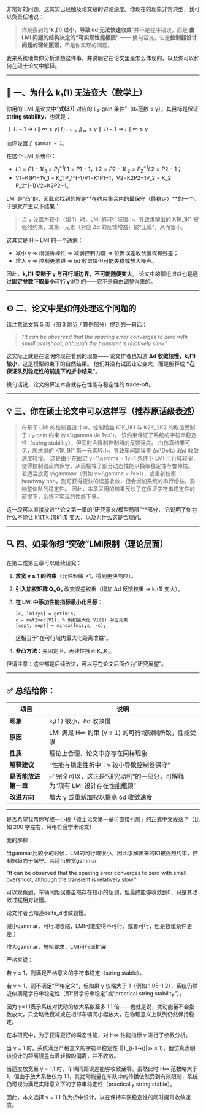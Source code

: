 非常好的问题，这其实已经触及论文级的讨论深度。你现在的现象非常典型，我可以负责任地说：

> 你观察到的“**k₁(1) 过小，导致 δd 无法快速收敛**”并不是程序错误，而是 **由 LMI 问题的结构决定的“可实现性能极限”** —— 换句话说，它是**控制器设计问题的理论瓶颈**，不是你实现的问题。

我来系统地帮你分析清楚这件事，并说明它在论文里是怎么体现的，以及你可以如何在硕士论文中解释。

------

## 🧩 一、为什么 k₁(1) 无法变大（数学上）

你用的 LMI 是论文中“**式(37)** 对应的 L₂-gain 条件”（`H∞`范数 ≤ γ），其目标是保证 **string stability**，也就是：

$∥Ti−1→i∥∞≤γ\| T_{i-1 \to i} \|_\infty \le \gamma∥Ti−1→i∥∞≤γ$

而你设置了 `gammar = 1`。

在这个 LMI 系统中：

- $L1=P1−1L_1 = P_1^{-1}L1=P1−1，L2=P2−1L_2 = P_2^{-1}L2=P2−1；$
- V1=K1P1−1V_1 = K_1 P_1^{-1}V1=K1P1−1，V2=K2P2−1V_2 = K_2 P_2^{-1}V2=K2P2−1。

LMI 是“凸”的，因此它找到的解是**在约束集合内的最保守（最稳定）**的一个。
 于是就产生以下结果：

> 当 γ 设置为较小（如 1）时，LMI 的可行域很小，导致求解出的 K1K_1K1 被强烈约束，其第一元素（对应 Δd 的反馈增益）被“压扁”，从而很小。

这其实是 H∞ LMI 的一个通病：

- 减小 γ ⇒ 增强鲁棒性 ⇒ 减弱控制力度 ⇒ 位置误差收敛慢或有残差；
- 增大 γ ⇒ 控制更激进 ⇒ δd 收敛快但可能失稳或放大噪声。

因此，**k₁(1) 受制于 γ 与可行域边界，不可能随便变大**。
 论文中的那组增益也是通过**固定参数下取最小可行 γ**得到的——它不是自由调整得来的。

------

## ⚙️ 二、论文中是如何处理这个问题的

请注意论文第 5 页（图 3 附近 / 算例部分）提到的一句话：

> *"It can be observed that the spacing error converges to zero with small overshoot, although the transient is relatively slow."*

这实际上就是在说明你现在看到的现象——
 论文作者也知道 **Δd 收敛较慢，k₁(1) 较小**，这是模型约束下的自然结果。
 他们并没有试图让它变大，而是解释成 **“在保证队列稳定性的前提下的折中结果”**。

换句话说，论文的算法本身就存在性能与稳定性的 trade-off。

------

## 💡 三、你在硕士论文中可以这样写（推荐原话级表述）

> 在基于 LMI 的控制器设计中，控制增益 K1K_1K1 与 K2K_2K2 的取值受制于 L₂-gain 约束 (γ≤1\gamma \le 1γ≤1)。
>  该约束保证了系统的字符串稳定性（string stability），但同时会限制控制器的反馈强度。
>  由仿真结果可见，所求得的 K1K_1K1​ 第一元素较小，导致车间距误差 Δd\Delta dΔd 收敛速度较慢。
>  这是由于在固定 γ=1\gamma = 1γ=1 条件下 LMI 可行域较窄，使得控制器趋向保守，从而牺牲了部分动态性能以换取稳定性与鲁棒性。
>  若适当放宽 γ\gammaγ（例如 γ>1\gamma > 1γ>1），或重新权衡 headway hhh，则可获得更快的误差收敛，但会增加系统的串行增益，影响整体队列稳定性。
>  因此，本章采用的结果反映了在保证字符串稳定性的前提下，系统可实现的性能下界。

这一段可以直接放进**论文第一章的“研究意义/模型局限”**部分，
 它说明了你为什么不能让 k1(1)k₁(1)k1​(1) 变大，以及为什么这是合理的。

------

## 🔍 四、如果你想“突破”LMI限制（理论层面）

在第二或第三章可以继续研究：

1. **放宽 γ ≤ 1 的约束**（允许轻微 >1，得到更快响应）。

2. **引入加权矩阵 Q₁,Q₂** 改变误差权重（增加 Δd 反馈权重 → k₁(1) 变大）。

3. **在 LMI 中添加性能指标最小化目标**：

   ```
   [c, lmisys] = getlmis;
   c = mat2vec(V1); % 例如最大化 V1(1) 对应元素
   [copt, xopt] = mincx(lmisys, -c);
   ```

   这相当于“在可行域内最大化距离增益”。

4. **非凸方法**：先固定 P，再线性搜索 K₁,K₂。

但请注意：这些都是后续改进，可以写在论文后面作为“研究展望”。

------

## ✅ 总结给你：

| 项目                 | 说明                                                         |
| -------------------- | ------------------------------------------------------------ |
| **现象**             | k₁(1) 很小，δd 收敛慢                                        |
| **原因**             | LMI 满足 H∞ 约束 (γ ≤ 1) 的可行域限制所致，性能受限          |
| **性质**             | 理论上合理、论文中亦存在同样现象                             |
| **解释建议**         | “性能与稳定性折中：γ 较小导致控制器保守”                     |
| **是否能放进第一章** | ✅ 完全可以，这正是“研究动机”的一部分，可解释为“现有 LMI 设计存在性能瓶颈” |
| **改进方向**         | 增大 γ 或重新加权以提高 δd 收敛速度                          |

------

是否希望我帮你写成一小段「硕士论文第一章可直接引用」的正式中文段落？（比如 200 字左右，风格符合学术论文）





我的解释



当gammar比较小的时候，LMI的可行域很小，因此求解出来的K1被强烈约束，控制器趋向于保守。若适当放宽gammar

"It can be observed that the spacing error converges to zero with small overshoot, although the transient is relatively slow."

可以观察到，车辆间距误差虽然存在较小的超调，但最终能够收敛到0，只是其收敛过程相对较慢。

论文作者也知道delta_d收敛较慢。



减小gammar，可行域收缩，LMI可能变得不可行，或者可行，但是数值条件更差；

增大gammar，放松要求，LMI可行域扩展



严格来说：

若 γ ≤ 1，则满足严格意义的字符串稳定（string stable）。

若 γ > 1，则不满足“严格定义”，但如果 γ 仅略大于 1（例如 1.05–1.2），系统仍然近似满足字符串稳定性（即“弱字符串稳定”或“practical string stability”）。



因为 𝛾=1.1表示系统对扰动的放大系数至多 1.1 倍——也就是说，扰动能量不会指数放大，只会略微衰减或在相邻车辆间小幅放大，在物理意义上队列仍然保持稳定。



在本研究中，为了获得更好的瞬态性能，对 H∞ 性能指标 γ 进行了参数分析。

当 γ = 1 时，系统满足严格意义的字符串稳定性 (|T_{i-1→i}|∞ ≤ 1)，但仿真表明该设计的距离误差有着轻微的偏离，并不收敛。

当适度放宽至 γ = 1.1 时，车辆间距误差能够收敛至零。虽然此时 H∞ 范数略大于 1，但由于放大系数仅为 1.1，其扰动能量在车队中的传播依然受到有效限制，系统仍可视为满足实际意义下的字符串稳定性（practically string stable）。

因此，本文选择 γ = 1.1 作为折中设计，以在保持车队稳定性的同时提升收敛速度。